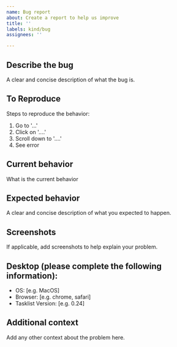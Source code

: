 ```yaml
---
name: Bug report
about: Create a report to help us improve
title: ''
labels: kind/bug
assignees: ''

---
```


## Describe the bug
A clear and concise description of what the bug is.

##  To Reproduce
Steps to reproduce the behavior:
1. Go to '...'
2. Click on '....'
3. Scroll down to '....'
4. See error

## Current behavior
What is the current behavior

## Expected behavior
A clear and concise description of what you expected to happen.

## Screenshots
If applicable, add screenshots to help explain your problem.

## Desktop (please complete the following information):
 - OS: [e.g. MacOS]
 - Browser: [e.g. chrome, safari]
 - Tasklist Version: [e.g. 0.24]

## Additional context
Add any other context about the problem here.
